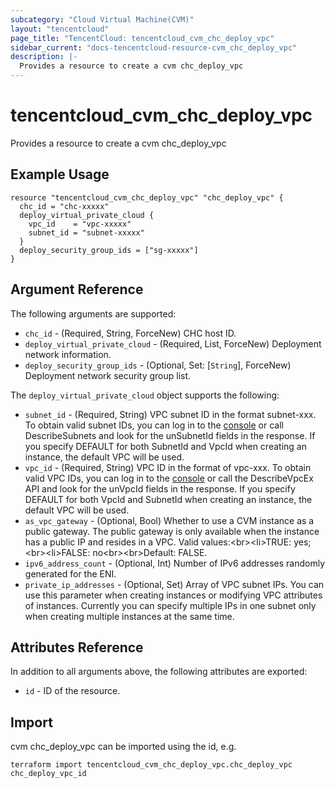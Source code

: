```yaml
---
subcategory: "Cloud Virtual Machine(CVM)"
layout: "tencentcloud"
page_title: "TencentCloud: tencentcloud_cvm_chc_deploy_vpc"
sidebar_current: "docs-tencentcloud-resource-cvm_chc_deploy_vpc"
description: |-
  Provides a resource to create a cvm chc_deploy_vpc
---
```


# tencentcloud_cvm_chc_deploy_vpc

Provides a resource to create a cvm chc_deploy_vpc

## Example Usage

```hcl
resource "tencentcloud_cvm_chc_deploy_vpc" "chc_deploy_vpc" {
  chc_id = "chc-xxxxx"
  deploy_virtual_private_cloud {
    vpc_id    = "vpc-xxxxx"
    subnet_id = "subnet-xxxxx"
  }
  deploy_security_group_ids = ["sg-xxxxx"]
}
```

## Argument Reference

The following arguments are supported:

* `chc_id` - (Required, String, ForceNew) CHC host ID.
* `deploy_virtual_private_cloud` - (Required, List, ForceNew) Deployment network information.
* `deploy_security_group_ids` - (Optional, Set: [`String`], ForceNew) Deployment network security group list.

The `deploy_virtual_private_cloud` object supports the following:

* `subnet_id` - (Required, String) VPC subnet ID in the format subnet-xxx. To obtain valid subnet IDs, you can log in to the [console](https://console.tencentcloud.com/vpc/vpc?rid=1) or call DescribeSubnets and look for the unSubnetId fields in the response. If you specify DEFAULT for both SubnetId and VpcId when creating an instance, the default VPC will be used.
* `vpc_id` - (Required, String) VPC ID in the format of vpc-xxx. To obtain valid VPC IDs, you can log in to the [console](https://console.tencentcloud.com/vpc/vpc?rid=1) or call the DescribeVpcEx API and look for the unVpcId fields in the response. If you specify DEFAULT for both VpcId and SubnetId when creating an instance, the default VPC will be used.
* `as_vpc_gateway` - (Optional, Bool) Whether to use a CVM instance as a public gateway. The public gateway is only available when the instance has a public IP and resides in a VPC. Valid values:&lt;br&gt;&lt;li&gt;TRUE: yes;&lt;br&gt;&lt;li&gt;FALSE: no&lt;br&gt;&lt;br&gt;Default: FALSE.
* `ipv6_address_count` - (Optional, Int) Number of IPv6 addresses randomly generated for the ENI.
* `private_ip_addresses` - (Optional, Set) Array of VPC subnet IPs. You can use this parameter when creating instances or modifying VPC attributes of instances. Currently you can specify multiple IPs in one subnet only when creating multiple instances at the same time.

## Attributes Reference

In addition to all arguments above, the following attributes are exported:

* `id` - ID of the resource.



## Import

cvm chc_deploy_vpc can be imported using the id, e.g.

```
terraform import tencentcloud_cvm_chc_deploy_vpc.chc_deploy_vpc chc_deploy_vpc_id
```

